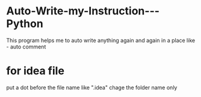 # Auto-Write-my-Instruction---Python
This program helps me to auto write anything again and again in a place like - auto comment

# for idea file
put a dot before the file name like ".idea" chage the folder name only
